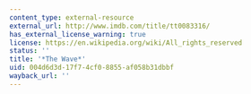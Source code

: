 ```yaml
---
content_type: external-resource
external_url: http://www.imdb.com/title/tt0083316/
has_external_license_warning: true
license: https://en.wikipedia.org/wiki/All_rights_reserved
status: ''
title: '*The Wave*'
uid: 004d6d3d-17f7-4cf0-8855-af058b31dbbf
wayback_url: ''
---
```

